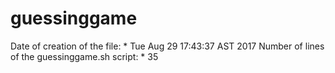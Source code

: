 # guessinggame
Date of creation of the file:
*
Tue Aug 29 17:43:37 AST 2017
Number of lines of the guessinggame.sh script:
*
35
